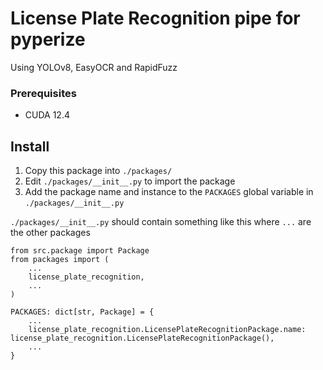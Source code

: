# License Plate Recognition pipe for pyperize
Using YOLOv8, EasyOCR and RapidFuzz

### Prerequisites
- CUDA 12.4

## Install

1. Copy this package into ```./packages/```
2. Edit ```./packages/__init__.py``` to import the package
3. Add the package name and instance to the ```PACKAGES``` global variable in ```./packages/__init__.py```

```./packages/__init__.py``` should contain something like this where ```...``` are the other packages

```
from src.package import Package
from packages import (
    ...
    license_plate_recognition,
    ...
)

PACKAGES: dict[str, Package] = {
    ...
    license_plate_recognition.LicensePlateRecognitionPackage.name: license_plate_recognition.LicensePlateRecognitionPackage(),
    ...
}
```
